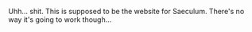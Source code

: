 Uhh... shit. This is supposed to be the website for Saeculum. There's no way
it's going to work though...
